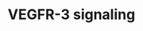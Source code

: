 ---
annotations:
- id: PW:0000243
  parent: regulatory pathway
  type: Pathway Ontology
  value: vascular endothelial growth factor signaling pathway
authors:
- MV
- MaintBot
- Khanspers
- Ddigles
- Mkutmon
- Egonw
description: Vascular endothelial growth factors are crucial for the vascular development
  and neovascularization in physiological and pathological processes in both embryo
  and adult. There are three isoforms of the VEGFR receptor found. This figure shows
  the VEGFR3 pathway as detected in lymphatic endothelial cells. Activation of the
  receptor results in proliferation, survival, enhanced permeability and migration
  of the cell.
last-edited: 2023-04-28
organisms:
- Rattus norvegicus
redirect_from:
- /index.php/Pathway:WP1964
- /instance/WP1964
- /instance/WP1964_r126411
revision: r126411
schema-jsonld:
- '@context': https://schema.org/
  '@id': https://wikipathways.github.io/pathways/WP1964.html
  '@type': Dataset
  creator:
    '@type': Organization
    name: WikiPathways
  description: Vascular endothelial growth factors are crucial for the vascular development
    and neovascularization in physiological and pathological processes in both embryo
    and adult. There are three isoforms of the VEGFR receptor found. This figure shows
    the VEGFR3 pathway as detected in lymphatic endothelial cells. Activation of the
    receptor results in proliferation, survival, enhanced permeability and migration
    of the cell.
  keywords:
  - Akt1
  - Bad_v1
  - Casp9
  - Figf
  - Flt4
  - Grb2
  - Itpkc
  - Mapk1
  - Mapk3
  - Nos3
  - PI3K
  - Plcg1
  - Shc1
  - Vegfc
  license: CC0
  name: VEGFR-3 signaling
seo: CreativeWork
title: VEGFR-3 signaling
wpid: WP1964
---